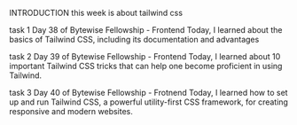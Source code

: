 INTRODUCTION
this week is about tailwind css 

task 1
Day 38 of Bytewise Fellowship - Frontend
Today, I learned about the basics of Tailwind CSS, including its documentation and advantages

task 2
Day 39 of Bytewise Fellowship - Frontend
Today, I learned about 10 important Tailwind CSS tricks that can help one become proficient in using Tailwind.

task 3
Day 40 of Bytewise Fellowship - Frotnend
Today, I learned how to set up and run Tailwind CSS, a powerful utility-first CSS framework, for creating responsive and modern websites.

